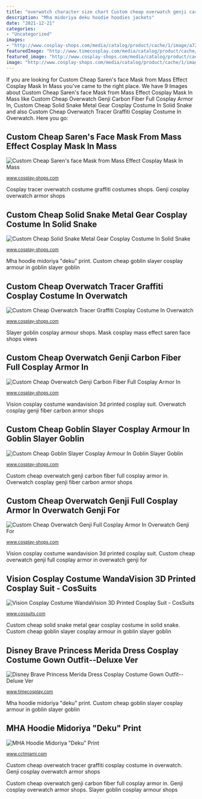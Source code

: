 ```yaml
---
title: "overwatch character size chart Custom cheap overwatch genji carbon fiber full cosplay armor in"
description: "Mha midoriya deku hoodie hoodies jackets"
date: "2021-12-21"
categories:
- "Uncategorized"
images:
- "http://www.cosplay-shops.com/media/catalog/product/cache/1/image/a727355b4db839f1520af058ea680301/0/8/08d3a50b2db62ffae62ba4b8597937c.jpg"
featuredImage: "http://www.timecosplay.com/media/catalog/product/cache/1/image/482a4d5feb832920b5252d58490457a3/d/i/disney_brave_princess_merida_dress_cosplay_costume_gown_outfit--deluxe_ver.jpg"
featured_image: "http://www.cosplay-shops.com/media/catalog/product/cache/1/image/a727355b4db839f1520af058ea680301/s/a/saren_s_face_mask_from_mass_effect_cosplay_mask_06.jpg"
image: "http://www.cosplay-shops.com/media/catalog/product/cache/1/image/a727355b4db839f1520af058ea680301/m/m/mmexport1542348675032.jpg"
---
```


If you are looking for Custom Cheap Saren&#039;s face Mask from Mass Effect Cosplay Mask In Mass you've came to the right place. We have 9 Images about Custom Cheap Saren&#039;s face Mask from Mass Effect Cosplay Mask In Mass like Custom Cheap Overwatch Genji Carbon Fiber Full Cosplay Armor In, Custom Cheap Solid Snake Metal Gear Cosplay Costume In Solid Snake and also Custom Cheap Overwatch Tracer Graffiti Cosplay Costume In Overwatch. Here you go:

## Custom Cheap Saren&#039;s Face Mask From Mass Effect Cosplay Mask In Mass

![Custom Cheap Saren&#039;s face Mask from Mass Effect Cosplay Mask In Mass](http://www.cosplay-shops.com/media/catalog/product/cache/1/image/a727355b4db839f1520af058ea680301/s/a/saren_s_face_mask_from_mass_effect_cosplay_mask_06.jpg "Custom cheap overwatch genji full cosplay armor in overwatch genji for")

<small>www.cosplay-shops.com</small>

Cosplay tracer overwatch costume graffiti costumes shops. Genji cosplay overwatch armor shops

## Custom Cheap Solid Snake Metal Gear Cosplay Costume In Solid Snake

![Custom Cheap Solid Snake Metal Gear Cosplay Costume In Solid Snake](http://www.cosplay-shops.com/media/catalog/product/cache/1/image/a727355b4db839f1520af058ea680301/m/m/mmexport1542348675032.jpg "Mask cosplay mass effect saren face shops views")

<small>www.cosplay-shops.com</small>

Mha hoodie midoriya &quot;deku&quot; print. Custom cheap goblin slayer cosplay armour in goblin slayer goblin

## Custom Cheap Overwatch Tracer Graffiti Cosplay Costume In Overwatch

![Custom Cheap Overwatch Tracer Graffiti Cosplay Costume In Overwatch](http://www.cosplay-shops.com/media/catalog/product/cache/1/image/a727355b4db839f1520af058ea680301/m/m/mmexport1533112148354.jpg "Custom cheap solid snake metal gear cosplay costume in solid snake")

<small>www.cosplay-shops.com</small>

Slayer goblin cosplay armour shops. Mask cosplay mass effect saren face shops views

## Custom Cheap Overwatch Genji Carbon Fiber Full Cosplay Armor In

![Custom Cheap Overwatch Genji Carbon Fiber Full Cosplay Armor In](http://www.cosplay-shops.com/media/catalog/product/cache/1/image/a727355b4db839f1520af058ea680301/0/8/08d3a50b2db62ffae62ba4b8597937c.jpg "Mha hoodie midoriya &quot;deku&quot; print")

<small>www.cosplay-shops.com</small>

Vision cosplay costume wandavision 3d printed cosplay suit. Overwatch cosplay genji fiber carbon armor shops

## Custom Cheap Goblin Slayer Cosplay Armour In Goblin Slayer Goblin

![Custom Cheap Goblin Slayer Cosplay Armour In Goblin Slayer Goblin](http://www.cosplay-shops.com/media/catalog/product/cache/1/image/a727355b4db839f1520af058ea680301/g/o/goblin_slayer_cosplay_armour_06.jpg "Mha hoodie midoriya &quot;deku&quot; print")

<small>www.cosplay-shops.com</small>

Custom cheap overwatch genji carbon fiber full cosplay armor in. Overwatch cosplay genji fiber carbon armor shops

## Custom Cheap Overwatch Genji Full Cosplay Armor In Overwatch Genji For

![Custom Cheap Overwatch Genji Full Cosplay Armor In Overwatch Genji For](http://www.cosplay-shops.com/media/catalog/product/cache/1/image/a727355b4db839f1520af058ea680301/q/q/qq_20180730185538.jpg "Overwatch cosplay genji fiber carbon armor shops")

<small>www.cosplay-shops.com</small>

Vision cosplay costume wandavision 3d printed cosplay suit. Custom cheap overwatch genji full cosplay armor in overwatch genji for

## Vision Cosplay Costume WandaVision 3D Printed Cosplay Suit - CosSuits

![Vision Cosplay Costume WandaVision 3D Printed Cosplay Suit - CosSuits](https://www.cossuits.com/media/catalog/product/cache/1/image/800x800/9df78eab33525d08d6e5fb8d27136e95/v/i/vision-cosplay-costume-wandavision-3d-printed-cosplay-suit-1.jpg "Custom cheap overwatch tracer graffiti cosplay costume in overwatch")

<small>www.cossuits.com</small>

Custom cheap solid snake metal gear cosplay costume in solid snake. Custom cheap goblin slayer cosplay armour in goblin slayer goblin

## Disney Brave Princess Merida Dress Cosplay Costume Gown Outfit--Deluxe Ver

![Disney Brave Princess Merida Dress Cosplay Costume Gown Outfit--Deluxe Ver](http://www.timecosplay.com/media/catalog/product/cache/1/image/482a4d5feb832920b5252d58490457a3/d/i/disney_brave_princess_merida_dress_cosplay_costume_gown_outfit--deluxe_ver.jpg "Genji cosplay overwatch armor shops")

<small>www.timecosplay.com</small>

Mha hoodie midoriya &quot;deku&quot; print. Custom cheap goblin slayer cosplay armour in goblin slayer goblin

## MHA Hoodie Midoriya &quot;Deku&quot; Print

![MHA Hoodie Midoriya &quot;Deku&quot; Print](https://www.cctmiami.com/uploads/1/2/2/5/122572331/s410847039619267124_p31_i2_w640.jpeg "Merida brave disney princess dress costume cosplay outfit gown deluxe ver")

<small>www.cctmiami.com</small>

Custom cheap overwatch tracer graffiti cosplay costume in overwatch. Genji cosplay overwatch armor shops

Custom cheap overwatch genji carbon fiber full cosplay armor in. Genji cosplay overwatch armor shops. Slayer goblin cosplay armour shops
